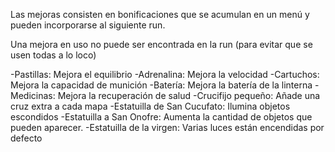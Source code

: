 
Las mejoras consisten en bonificaciones que se acumulan en un menú y pueden incorporarse al siguiente run.

Una mejora en uso no puede ser encontrada en la run (para evitar que se usen todas a lo loco)

-Pastillas: Mejora el equilibrio
-Adrenalina: Mejora la velocidad
-Cartuchos: Mejora la capacidad de munición
-Batería: Mejora la batería de la linterna
-Medicinas: Mejora la recuperación de salud
-Crucifijo pequeño: Añade una cruz extra a cada mapa
-Estatuilla de San Cucufato: Ilumina objetos escondidos
-Estatuilla a San Onofre: Aumenta la cantidad de objetos que pueden aparecer.
-Estatuilla de la virgen: Varias luces están encendidas por defecto